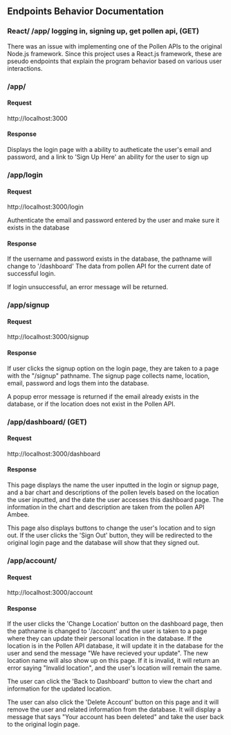 ## Endpoints Behavior Documentation



### React/ /app/ logging in, signing up, get pollen api,   (GET)

There was an issue with implementing one of the Pollen APIs to the original Node.js framework. Since this project uses a React.js framework, these are pseudo endpoints that explain the program behavior based on various user interactions.


### /app/



#### Request


http://localhost:3000



#### Response



Displays the login page with a ability to autheticate the user's email and password, and a link to 'Sign Up Here' an ability for the user to sign up




### /app/login



#### Request



http://localhost:3000/login


Authenticate the email and password entered by the user and make sure it exists in the database



#### Response



If the username and password exists in the database, the pathname will change to '/dashboard'
The data from pollen API for the current date of successful login.


If login unsuccessful, an error message will be returned.



### /app/signup



#### Request



http://localhost:3000/signup



#### Response


If user clicks the signup option on the login page, they are taken to a page with the "/signup" pathname.
The signup page collects name, location, email, password and logs them into the database.

A popup error message is returned if the email already exists in the database, or if the location does not exist in the Pollen API.




### /app/dashboard/ (GET)



#### Request



http://localhost:3000/dashboard



#### Response


This page displays the name the user inputted in the login or signup page, and a bar chart and descriptions of the pollen levels based on the location the user inputted, and the date the user accesses this dashboard page. The information in the chart and description are taken from the pollen API Ambee.

This page also displays buttons to change the user's location and to sign out. If the user clicks the 'Sign Out' button, they will be redirected to the original login page and the database will show that they signed out.


### /app/account/



#### Request


http://localhost:3000/account


#### Response


If the user clicks the 'Change Location' button on the dashboard page, then the pathname is changed to '/account' and the user is taken to a page where they can update their personal location in the database. If the location is in the Pollen API database, it will update it in the database for the user and send the message "We have recieved your update". The new location name will also show up on this page. If it is invalid, it will return an error saying "Invalid location", and the user's location will remain the same.

The user can click the 'Back to Dashboard' button to view the chart and information for the updated location.

The user can also click the 'Delete Account' button on this page and it will remove the user and related information from the database. It will display a message that says "Your account has been deleted" and take the user back to the original login page.


